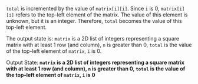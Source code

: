 `total` is incremented by the value of `matrix[i][i]`. Since `i` is 0, `matrix[i][i]` refers to the top-left element of the matrix. The value of this element is unknown, but it is an integer. Therefore, `total` becomes the value of this top-left element.

The output state is: `matrix` is a 2D list of integers representing a square matrix with at least 1 row (and column), `n` is greater than 0, `total` is the value of the top-left element of `matrix`, `i` is 0.

Output State: **`matrix` is a 2D list of integers representing a square matrix with at least 1 row (and column), `n` is greater than 0, `total` is the value of the top-left element of `matrix`, `i` is 0**